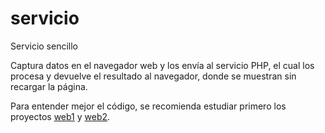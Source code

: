 # servicio
Servicio sencillo

Captura datos en el navegador web y los envía al servicio PHP, el cual los
procesa y devuelve el resultado al navegador, donde se muestran sin
recargar la página.

Para entender mejor el código, se recomienda estudiar primero los
proyectos [web1](https://github.com/gilpgnet/web1) y
[web2](https://github.com/gilpgnet/web2).